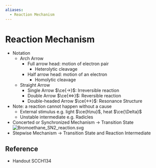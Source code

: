 ```yaml
---
aliases:
  - Reaction Mechanism
---
```


# Reaction Mechanism

- Notation
	- Arch Arrow
		- Full arrow head: motion of electron pair
			- Heterolytic cleavage
		- Half arrow head: motion of an electron
			- Homolytic cleavage
	- Straight Arrow
		- Single Arrow $\ce{->}$: Irreversible reaction
		- Double Arrow $\ce{<=>}$: Reversible reaction
		- Double-headed Arrow $\ce{<->}$: Resonance Structure
- Note: a reaction cannot happen without a cause
	- External stimulus e.g. light $\ce{h\nu}$, heat $\ce{\Delta}$
	- Unstable intermediate e.g. Radicles
- Concerted or Synchronized Mechanism → Transition State  
  ![Bromoethane\_SN2\_reaction.svg](https://upload.wikimedia.org/wikipedia/commons/4/40/Bromoethane_SN2_reaction.svg)
- Stepwise Mechanism → Transition State and Reaction Intermediate

## Reference

- Handout SCCH134
